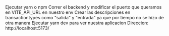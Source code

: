 Ejecutar yarn o npm
Correr el backend y modificar el puerto que queramos en VITE_API_URL en nuestro env
Crear las descripciones en transactiontypes como "salida" y "entrada" ya que por tiempo no se hizo de otra manera
Ejecutar yarn dev para ver nuestra aplicacion
Direccion: http://localhost:5173/